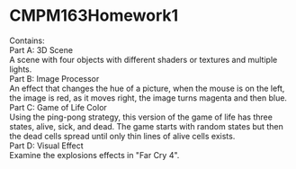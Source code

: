 # CMPM163Homework1
Contains:   
  Part A: 3D Scene    
    A scene with four objects with different shaders or textures and multiple lights.    
  Part B: Image Processor     
    An effect that changes the hue of a picture, when the mouse is on the left, the image is red, as it moves right, the image turns magenta and then blue.     
  Part C: Game of Life Color    
    Using the ping-pong strategy, this version of the game of life has three states, alive, sick, and dead. The game starts with random states but then the dead cells spread until only thin lines of alive cells exists.    
  Part D: Visual Effect     
    Examine the explosions effects in "Far Cry 4".
